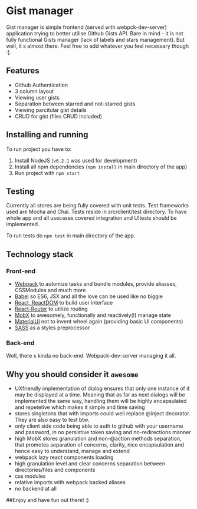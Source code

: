 # Gist manager

Gist manager is simple frontend (served with webpck-dev-server) application trying to better utilise Github Gists API. Bare in mind - it is not fully functional Gists manager (lack of labels and stars management). But well, it s almost there.
Feel free to add whatever you feel necessary though :].

## Features

* Github Authentication
* 3 column layout
* Viewing user gists
* Separation between starred and not-starred gists
* Viewing parcitular gist details
* CRUD for gist (files CRUD included)

## Installing and running

To run project you have to:

1. Install NodeJS (`v6.2.1` was used for development)
2. Install all npm dependencies (`npm install` in main directory of the app)
3. Run project with `npm start`
 
## Testing

Currently all stores are being fully covered with unit tests.
Test frameworks used are Mocha and Chai. 
Tests reside in src/client/test directory.
To have whole app and all usecases covered integration and UItests should be implemented.

To run tests do `npm test` in main directory of the app.

## Technology stack

### Front-end

* [Webpack](https://webpack.github.io/) to automize tasks and bundle modules, provide aliasses, CSSModules and much more
* [Babel](https://babeljs.io/) so ES6, JSX and all the love can be used like no biggie
* [React, ReactDOM](https://facebook.github.io/react/) to build user interface
* [React-Router](https://github.com/ReactTraining/react-router) to utilize routing
* [MobX](http://www.material-ui.com/#/) to awesomely, functionally and reactively(!) manage state
* [MaterialUI](http://www.material-ui.com/#/) not to invent wheel again (providing basic UI components)
* [SASS](http://sass-lang.com/) as a styles preprocessor

### Back-end

Well, there s kinda no back-end. Webpack-dev-server managing it all.

## Why you should consider it `awesome`

* UXfriendly implementation of dialog ensures that only one instance of it may be displayed at a time.
  Meaning that as far as next dialogs will be implemented the same way, handling them will be highly
  encapsulated and repetetive which makes it simple and time saving
* stores singletons that with imports could well replace @inject decorator. They are also easy to test btw.
* only client side code being able to auth to github with your username and password, in no persistive token saving and no-redirections manner
* high MobX stores granulation and non-@action methods separation, that promotes separation of concerns, clarity, nice encapsulation and hence easy to understand, manage and extend
* webpack lazy react components loading
* high granulation level and clear concerns separation between directories/files and components
* css modules
* relative imports with webpack backed aliases 
* no backend at all

##Enjoy and have fun out there! :)
